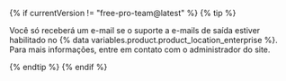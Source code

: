 {% if currentVersion != "free-pro-team@latest" %}
  {% tip %}

  Você só receberá um e-mail se o suporte a e-mails de saída estiver habilitado no {% data variables.product.product_location_enterprise %}. Para mais informações, entre em contato com o administrador do site.

  {% endtip %}
{% endif %}
